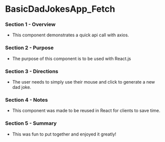 # BasicDadJokesApp_Fetch


### Section 1 - Overview 
- This component demonstrates a quick api call with axios. 


### Section 2 - Purpose 
- The purpose of this component is to be used with React.js


### Section 3 - Directions
- The user needs to simply use their mouse and click to generate a new dad joke.


### Section 4 - Notes 
- This component was made to be reused in React for clients to save time.


### Section 5 - Summary 
- This was fun to put together and enjoyed it greatly! 
